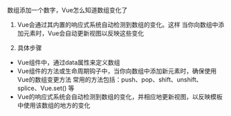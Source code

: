 数组添加一个数字，Vue怎么知道数组变化了
1. Vue会通过其内置的响应式系统自动检测到数组的变化。这样
当你向数组中添加元素时，Vue会自动更新视图以反映这些变化

2. 具体步骤
- Vue组件中，通过data属性来定义数组
- Vue组件的方法或生命周期钩子中，当你向数组中添加新元素时，确保使用Vue的数组变更方法
常用的方法包括：push、pop、shift、unshift、splice、Vue.set() 等
- Vue的响应式系统会自动检测到数组的变化，并相应地更新视图，以反映模板中使用该数组的地方的变化

